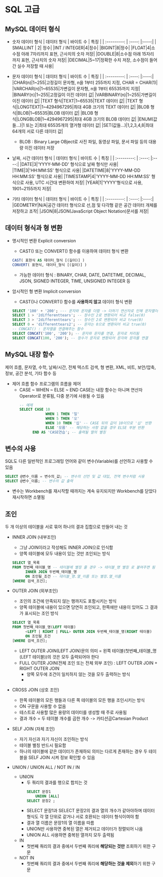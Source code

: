 # SQL 고급

## MySQL 데이터 형식
+ 숫자 데이터 형식
  | 데이터 형식  | 바이트 수 | 특징  |
  | :---------: | :----:  |:----:|
  | SMALLINT    | 2| 정수|
  |INT / INTEGER|4|정수|
  |BIGINT|8|정수|
  |FLOAT|4|소수점 아래 7자리까지 표현, 근사치의 숫자 저장|
  |DOUBLE|8|소수점 아래 15자리까지 표현, 근사치의 숫자 저장|
  |DECIMAL|5~17|정확한 수치 저장, 소수점이 들어간 실수 저장할 때 사용|       
                   
+ 문자 데이터 형식
  | 데이터 형식  | 바이트 수 | 특징  |
  | :---------: | :----:  |:----:|
  |CHAR(n)|1~255|고정길이 문자형, n을 1부터 255까지 지정, CHAR = CHAR(1)|
  |VARCHAR(n)|1~65535|가변길이 문자형, n을 1부터 65535까지 지정|
  |BINARY(n)|1~255|고정길이 이진 데이터 값|
  |VARBINARY(n)|1~255|가변길이 이진 데이터 값|
  |TEXT 형식|TEXT|1~65535|TEXT 데이터 값|
  |TEXT 형식|LONGTEXT|1~4294967295|최대 4GB 크기의 TEXT 데이터 값|
  |BLOB 형식|BLOB|1~65535|BLOB 데이터 값|
  |BLOB 형식|LONGBLOB|1~4294967295|최대 4GB 크기의 BLOB 데이터 값|
  |ENUM(값들...)|1 또는 2|최대 65535개의 열거형 데이터 값|
  |SET(값들...)|1,2,3,4,8|최대 64개의 서로 다른 데이터 값|
  + BLOB : Binary Large OBject로 사진 파일, 동영상 파일, 문서 파일 등의 대용량 이진 데이터 저장
            
+ 날짜, 시간 데이터 형식
  | 데이터 형식  | 바이트 수 | 특징  |
  | :---------: | :----:  |:----:|
  |DATE|3|'YYYY-MM-DD' 형식으로 날짜 형식만 사용|
  |TIME|3|'HH:MM:SS' 형식으로 사용|
  |DATETIME|8|'YYYY-MM-DD HH:MM:SS' 형식으로 사용|
  |TIMESTAMP|4|'YYYY-MM-DD HH:MM:SS' 형식으로 사용, UTC 시간대 변환하여 저장|
  |YEAR|1|'YYYY'형식으로 사용, 1901~2155까지 저장|
                
+ 기타 데이터 형식
  | 데이터 형식  | 바이트 수 | 특징  |
  | :---------: | :----:  |:----:|
  |GEOMETRY|N/A|공간 데이터 형식으로 선,점 및 다각형 같은 공간 데이터 개체를 저장하고 조작|
  |JSON|8|JSON(JavaScript Object Notation)문서를 저장|
                   
## 데이터 형식과 형 변환
+ 명시적인 변환 Explicit conversion
  + CAST() 또는 CONVERT() 함수를 이용하여 데이터 형식 변환
  ```SQL
  CAST( 표현식 AS 데이터_형식 [(길이)] )
  CONVERT( 표현식, 데이터_형식 [(길이)] )
  ```
  + 가능한 데이터 형식 : BINARY, CHAR, DATE, DATETIME, DECIMAL, JSON, SIGNED INTEGER, TIME, UNSIGNED INTEGER 등          
  
+ 암시적인 형 변환 Implicit conversion
  + CAST()나 CONVERT() 함수를 **사용하지 않고** 데이터 형식 변환
  ```SQL
  SELECT '100' + '200'; --- 문자와 문자를 더함 -> 더하기 연산자로 인해 문자열이 숫자로 변환됨
  SELECT 1 > '2differenttears'; -- 정수인 2로 변환되어 비교 false(0)
  SELECT 3 > '2differenttears'; -- 정수인 2로 변환되어 비교 true(0)
  SELECT 0 = 'differenttears2'; -- 문자는 0으로 변환되어 비교 true(0)
  -- CONCAT() : 문자열을 연결해주는 함수
  SELECT CONCAT('100', '200'); -- 문자와 문자를 연결, 문자로 처리됨
  SELECT CONCAT(100, '200'); -- 정수가 문자로 변환되어 문자와 문자를 연결
  ```
## MySQL 내장 함수
제어 흐름, 문자열, 수학, 날짜/시간, 전체 텍스트 검색, 형 변환, XML, 비트, 보안/압축, 정보, 공간 분석, 기타 함수 등
+ 제어 흐름 함수
  프로그램의 흐름을 제어
  + CASE ~ WHEN ~ ELSE ~ END
    CASE는 내장 함수는 아니며 연산자Operator로 분류됨, 다중 분기에 사용될 수 있음
    ```sql
    -- 예제
    SELECT CASE 10
                WHEN 1 THEN '일'
                WHEN 5 THEN '오'
                WHEN 10 THEN '십' -- CASE 뒤의 값이 10이므로 '십' 반환
                ELSE '모름' -- 해당하는 사항 없을 경우 ELSE 부분 반환
          END AS 'CASE연습'; -- 출력될 열의 별칭
    ```            
    
## 변수의 사용
SQL도 다른 일반적인 프로그래밍 언어와 같이 변수(Variable)를 선언하고 사용할 수 있음
```sql
SELECT @변수_이름 = 변수의_값; -- 변수의 선언 및 값 대입, 전역 변수처럼 사용
SELECT @변수_이름; -- 변수의 값 출력
```
+ 변수는 Workbench를 재시작할 때까지는 계속 유지되지만 Workbench를 닫았다 재시작하면 소멸됨

## 조인
두 개 이상의 테이블을 서로 묶어 하나의 결과 집합으로 만들어 내는 것
+ INNER JOIN (내부조인)
  + 그냥 JOIN이라고 작성해도 INNER JOIN으로 인식함
  + 양쪽 테이블에 모두 내용이 있는 것만 조인되는 방식
  ```SQL
  SELECT 열_목록
  FROM 첫번째_테이블_명 -- 테이블에 별칭 줄 경우 -> 테이블_명 별칭 로 붙여주면 됨
        INNER JOIN 두번째_테이블_명
        ON 조인될_조건 -- 테이블_명.열_이름 또는 별칭.열_이름
  [WHERE 검색_조건];
  ```
+ OUTER JOIN (외부조인)
  + 조인의 조건에 만족되지 않는 행까지도 포함시키는 방식
  + 양쪽 테이블에 내용이 있으면 당연히 조인되고, 한쪽에만 내용이 있어도 그 결과가 표시되는 조인 방식
  ```SQL
  SELECT 열_목록
  FROM 첫번째_테이블_명(LEFT 테이블)
        <LEFT | RIGHT | FULL> OUTER JOIN 두번째_테이블_명(RIGHT 테이블)
        ON 조인될_조건
  [WHERE 검색_조건];
  ```
  + LEFT OUTER JOIN(LEFT JOIN)문의 의미 = 왼쪽 테이블(첫번째_테이블_명(LEFT 테이블))의 것은 모두 출력되어야 한다
  + FULL OUTER JOIN(전체 조인 또는 전체 외부 조인) : LEFT OUTER JOIN + RIGHT OUTER JOIN
    + 양쪽 모두에 조건이 일치하지 않는 것을 모두 출력하는 방식      
    + 
+ CROSS JOIN (상호 조인)
  + 한쪽 테이블의 모든 행들과 다른 쪽 테이블의 모든 행을 조인시키는 방식
  + ON 구문을 사용할 수 없음
  + 테스트로 사용할 많은 용량의 데이터를 생성할 때 주로 사용됨
  + 결과 개수 = 두 테이블 개수를 곱한 개수 -> 카티션곱Cartesian Product

+ SELF JOIN (자체 조인)
  + 자기 자신과 자기 자신이 조인하는 방식
  + 테이블 별칭 반드시 필요함
  + 하나의 테이블에 같은 데이터가 존재하되 의미는 다르게 존재하는 경우 두 테이블을 SELF JOIN 시켜 정보 확인할 수 있음
  
+ UNION / UNION ALL / NOT IN / IN
  + UNION
    + 두 쿼리의 결과를 행으로 합치는 것
      ```SQL
      SELECT 문장1
          UNION [ALL]
      SELECT 문장2 ;
      ```
    + SELECT 문장1과 SELECT 문장2의 결과 열의 개수가 같아야하며 데이터 형식도 각 열 단위로 같거나 서로 호환되는 데이터 형식이여야 함
    + 결과 열 이름은 문장1의 열 이름을 따름
    + UNION만 사용하면 중복된 열은 제거되고 데이터가 정렬되어 나옴
    + UNION ALL 사용하면 중복된 열까지 모두 출력됨
  + IN
    + 첫번째 쿼리의 결과 중에서 두번째 쿼리에 **해당되는 것만** 조회하기 위한 구문
  + NOT IN
    + 첫번째 쿼리의 결과 중에서 두번째 쿼리에 **해당하는 것을 제외**하기 위한 구문
  

